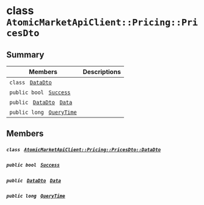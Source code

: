 # class `AtomicMarketApiClient::Pricing::PricesDto` 

## Summary

 Members                                | Descriptions                                
----------------------------------------|---------------------------------------------
`class ` [`DataDto`](.github/workflows/documentation/md/AtomicMarketApiClient--Pricing--PricesDto--DataDto.md#class_atomic_market_api_client_1_1_pricing_1_1_prices_dto_1_1_data_dto)        | 
`public bool ` [`Success`](#class_atomic_market_api_client_1_1_pricing_1_1_prices_dto_1a506fb037fbb6bfe8f254c021a2c3cfac) | 
`public ` [`DataDto`](.github/workflows/documentation/md/AtomicMarketApiClient--Pricing--PricesDto--DataDto.md#class_atomic_market_api_client_1_1_pricing_1_1_prices_dto_1_1_data_dto)` ` [`Data`](#class_atomic_market_api_client_1_1_pricing_1_1_prices_dto_1a6ed89521b3da4f30d2ab82c36d0afd13) | 
`public long ` [`QueryTime`](#class_atomic_market_api_client_1_1_pricing_1_1_prices_dto_1a6cc7a06930fbe1e28eb7eed2599015c9) | 

## Members

##### `class ` [`AtomicMarketApiClient::Pricing::PricesDto::DataDto`](.github/workflows/documentation/md/AtomicMarketApiClient--Pricing--PricesDto--DataDto.md#class_atomic_market_api_client_1_1_pricing_1_1_prices_dto_1_1_data_dto) 

##### `public bool ` [`Success`](#class_atomic_market_api_client_1_1_pricing_1_1_prices_dto_1a506fb037fbb6bfe8f254c021a2c3cfac) 

##### `public ` [`DataDto`](.github/workflows/documentation/md/AtomicMarketApiClient--Pricing--PricesDto--DataDto.md#class_atomic_market_api_client_1_1_pricing_1_1_prices_dto_1_1_data_dto)` ` [`Data`](#class_atomic_market_api_client_1_1_pricing_1_1_prices_dto_1a6ed89521b3da4f30d2ab82c36d0afd13) 

##### `public long ` [`QueryTime`](#class_atomic_market_api_client_1_1_pricing_1_1_prices_dto_1a6cc7a06930fbe1e28eb7eed2599015c9) 

